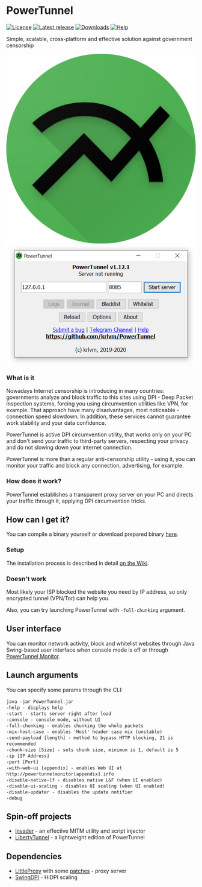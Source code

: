 # PowerTunnel
[![License](https://img.shields.io/github/license/krlvm/PowerTunnel?style=flat-square)](https://github.com/krlvm/PowerTunnel/blob/master/LICENSE)
[![Latest release](https://img.shields.io/github/v/release/krlvm/PowerTunnel?style=flat-square)](https://github.com/krlvm/PowerTunnel/releases)
[![Downloads](https://img.shields.io/github/downloads/krlvm/PowerTunnel/total?style=flat-square)](https://github.com/krlvm/PowerTunnel/releases)
[![Help](https://img.shields.io/badge/help-wiki-yellow?style=flat-square)](https://github.com/krlvm/PowerTunnel/wiki)

Simple, scalable, cross-platform and effective solution against government censorship
<p align="center">
<img src="https://raw.githubusercontent.com/krlvm/PowerTunnel/master/images/logo.png" />
<br>
<img src="https://raw.githubusercontent.com/krlvm/PowerTunnel/master/images/ui.png" alt="PowerTunnel User Interface" />
</p>

### What is it
Nowadays Internet censorship is introducing in many countries: governments analyze and block traffic to this sites using DPI - Deep Packet Inspection systems, forcing you using circumvention utilities like VPN, for example. That approach have many disadvantages, most noticeable - connection speed slowdown. In addition, these services cannot guarantee work stability and your data confidence.

PowerTunnel is active DPI circumvention utility, that works only on your PC and don't send your traffic to third-party servers, respecting your privacy and do not slowing down your internet connection.

PowerTunnel is more than a regular anti-censorship utility - using it, you can monitor your traffic and block any connection, advertising, for example.

### How does it work?
PowerTunnel establishes a transparent proxy server on your PC and directs your traffic through it, applying DPI circumvention tricks.

## How can I get it?
You can compile a binary yourself or download prepared binary [here](https://github.com/krlvm/PowerTunnel/releases).

### Setup
The installation process is described in detail [on the Wiki](https://github.com/krlvm/PowerTunnel/wiki/Installation).

### Doesn't work
Most likely your ISP blocked the website you need by IP address, so only encrypted tunnel (VPN/Tor) can help you.

Also, you can try launching PowerTunnel with `-full-chunking` argument.

## User interface
You can monitor network activity, block and whitelist websites through Java Swing-based user interface when console mode is off or through [PowerTunnel Monitor](https://github.com/krlvm/PowerTunnel/wiki/PowerTunnel-Monitor).

## Launch arguments
You can specify some params through the CLI:

```
java -jar PowerTunnel.jar
-help - displays help
-start - starts server right after load
-console - console mode, without UI
-full-chunking - enables chunking the whole packets
-mix-host-case - enables 'Host' header case mix (unstable)
-send-payload [length] - method to bypass HTTP blocking, 21 is recommended
-chunk-size [Size] - sets chunk size, minimum is 1, default is 5
-ip [IP Address]
-port [Port]
-with-web-ui [appendix] - enables Web UI at http://powertunnelmonitor[appendix].info
-disable-native-lf - disables native L&F (when UI enabled)
-disable-ui-scaling - disables UI scaling (when UI enabled)
-disable-updater - disables the update notifier
-debug
```

## Spin-off projects
* [Invader](https://github.com/krlvm/Invader) - an effective MITM utility and script injector
* [LibertyTunnel](https://github.com/krlvm/PowerTunnel/tree/libertytunnel) - a lightweight edition of PowerTunnel 

## Dependencies
* [LittleProxy](https://github.com/adamfisk/LittleProxy) with some [patches](https://github.com/krlvm/PowerTunnel/tree/master/src/org/littleshoot/proxy/impl) - proxy server
* [SwingDPI](https://github.com/krlvm/SwingDPI) - HiDPI scaling
